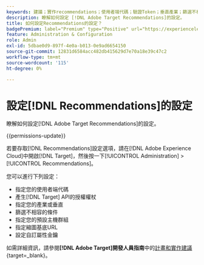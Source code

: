 ```yaml
---
keywords: 建議；實作recommendations；使用者端代碼；驗證Token；垂直產業；篩選不相容模式；預設主機群組；縮圖基底；產生驗證Token；驗證Token；
description: 瞭解如何設定 [!DNL Adobe Target Recommendations]的設定。
title: 如何設定Recommendations的設定？
badgePremium: label="Premium" type="Positive" url="https://experienceleague.adobe.com/docs/target/using/introduction/intro.html?lang=zh-Hant#premium newtab=true" tooltip="檢視Target Premium包含的內容。"
feature: Administration & Configuration
role: Admin
exl-id: 5dbae0d9-897f-4e0a-b013-0e9ad6654150
source-git-commit: 12831d6584acc482db415629d7e70a18e39c47c2
workflow-type: tm+mt
source-wordcount: '115'
ht-degree: 0%

---
```


# 設定[!DNL Recommendations]的設定

瞭解如何設定[!DNL Adobe Target Recommendations]的設定。

{{permissions-update}}

若要存取[!DNL Recommendations]設定選項，請在[!DNL Adobe Experience Cloud]中開啟[!DNL Target]，然後按一下[!UICONTROL Administration] > [!UICONTROL Recommendations]。

您可以進行下列設定：

* 指定您的使用者端代碼
* 產生[!DNL Target] API的授權權杖
* 指定您的產業或垂直
* 篩選不相容的條件
* 指定您的預設主機群組
* 指定縮圖基底URL
* 設定自訂屬性金鑰

如需詳細資訊，請參閱&#x200B;**[!DNL Adobe Target]開發人員指南**&#x200B;中的[計畫和實作建議](https://experienceleague.adobe.com/zh-hant/docs/target-dev/developer/recommendations){target=_blank}。
